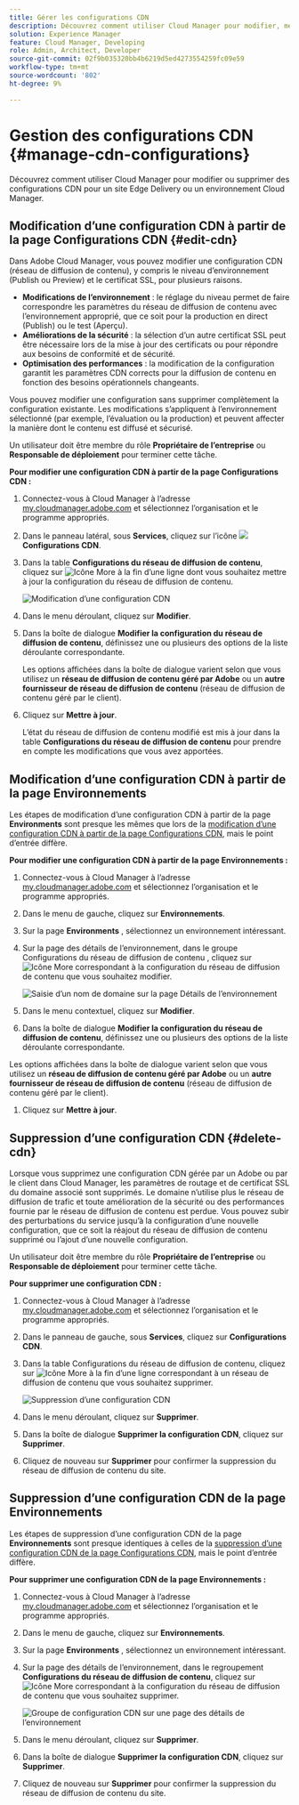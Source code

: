 ```yaml
---
title: Gérer les configurations CDN
description: Découvrez comment utiliser Cloud Manager pour modifier, mettre à jour ou supprimer des configurations CDN pour un site Edge Delivery ou un environnement Cloud Manager.
solution: Experience Manager
feature: Cloud Manager, Developing
role: Admin, Architect, Developer
source-git-commit: 02f9b035320bb4b6219d5ed4273554259fc09e59
workflow-type: tm+mt
source-wordcount: '802'
ht-degree: 9%

---
```



# Gestion des configurations CDN {#manage-cdn-configurations}

Découvrez comment utiliser Cloud Manager pour modifier ou supprimer des configurations CDN pour un site Edge Delivery ou un environnement Cloud Manager.

## Modification d’une configuration CDN à partir de la page Configurations CDN {#edit-cdn}

Dans Adobe Cloud Manager, vous pouvez modifier une configuration CDN (réseau de diffusion de contenu), y compris le niveau d’environnement (Publish ou Preview) et le certificat SSL, pour plusieurs raisons.

* **Modifications de l’environnement** : le réglage du niveau permet de faire correspondre les paramètres du réseau de diffusion de contenu avec l’environnement approprié, que ce soit pour la production en direct (Publish) ou le test (Aperçu).
* **Améliorations de la sécurité** : la sélection d’un autre certificat SSL peut être nécessaire lors de la mise à jour des certificats ou pour répondre aux besoins de conformité et de sécurité.
* **Optimisation des performances** : la modification de la configuration garantit les paramètres CDN corrects pour la diffusion de contenu en fonction des besoins opérationnels changeants.

Vous pouvez modifier une configuration sans supprimer complètement la configuration existante. Les modifications s’appliquent à l’environnement sélectionné (par exemple, l’évaluation ou la production) et peuvent affecter la manière dont le contenu est diffusé et sécurisé.

Un utilisateur doit être membre du rôle **Propriétaire de l’entreprise** ou **Responsable de déploiement** pour terminer cette tâche.

**Pour modifier une configuration CDN à partir de la page Configurations CDN :**

1. Connectez-vous à Cloud Manager à l’adresse [my.cloudmanager.adobe.com](https://my.cloudmanager.adobe.com/) et sélectionnez l’organisation et le programme appropriés.
1. Dans le panneau latéral, sous **Services**, cliquez sur l’icône ![ ](https://spectrum.adobe.com/static/icons/workflow_18/Smock_SocialNetwork_18_N.svg) **Configurations CDN**.
1. Dans la table **Configurations du réseau de diffusion de contenu**, cliquez sur ![Icône More](https://spectrum.adobe.com/static/icons/workflow_18/Smock_More_18_N.svg) à la fin d’une ligne dont vous souhaitez mettre à jour la configuration du réseau de diffusion de contenu.

   ![Modification d’une configuration CDN](/help/implementing/cloud-manager/assets/cdn-config-edit.png)

1. Dans le menu déroulant, cliquez sur **Modifier**.

1. Dans la boîte de dialogue **Modifier la configuration du réseau de diffusion de contenu**, définissez une ou plusieurs des options de la liste déroulante correspondante.

   Les options affichées dans la boîte de dialogue varient selon que vous utilisez un **réseau de diffusion de contenu géré par Adobe** ou un **autre fournisseur de réseau de diffusion de contenu** (réseau de diffusion de contenu géré par le client).

1. Cliquez sur **Mettre à jour**.

   L’état du réseau de diffusion de contenu modifié est mis à jour dans la table **Configurations du réseau de diffusion de contenu** pour prendre en compte les modifications que vous avez apportées.


## Modification d’une configuration CDN à partir de la page Environnements

Les étapes de modification d’une configuration CDN à partir de la page **Environments** sont presque les mêmes que lors de la [modification d’une configuration CDN à partir de la page Configurations CDN](#edit-cdn), mais le point d’entrée diffère.

**Pour modifier une configuration CDN à partir de la page Environnements :**

1. Connectez-vous à Cloud Manager à l’adresse [my.cloudmanager.adobe.com](https://my.cloudmanager.adobe.com/) et sélectionnez l’organisation et le programme appropriés.

1. Dans le menu de gauche, cliquez sur **Environnements**.

1. Sur la page **Environments** , sélectionnez un environnement intéressant.

1. Sur la page des détails de l’environnement, dans le groupe Configurations du réseau de diffusion de contenu , cliquez sur ![Icône More](https://spectrum.adobe.com/static/icons/workflow_18/Smock_More_18_N.svg) correspondant à la configuration du réseau de diffusion de contenu que vous souhaitez modifier.

   ![Saisie d’un nom de domaine sur la page Détails de l’environnement](/help/implementing/cloud-manager/assets/cdn/environments-cdn-config.png)

1. Dans le menu contextuel, cliquez sur **Modifier**.

1. Dans la boîte de dialogue **Modifier la configuration du réseau de diffusion de contenu**, définissez une ou plusieurs des options de la liste déroulante correspondante.

Les options affichées dans la boîte de dialogue varient selon que vous utilisez un **réseau de diffusion de contenu géré par Adobe** ou un **autre fournisseur de réseau de diffusion de contenu** (réseau de diffusion de contenu géré par le client).

1. Cliquez sur **Mettre à jour**.


<!-- ## Go live readiness {#go-live-readiness} 

1. ADD STEPS -->


## Suppression d’une configuration CDN {#delete-cdn}

Lorsque vous supprimez une configuration CDN gérée par un Adobe ou par le client dans Cloud Manager, les paramètres de routage et de certificat SSL du domaine associé sont supprimés. Le domaine n’utilise plus le réseau de diffusion de trafic et toute amélioration de la sécurité ou des performances fournie par le réseau de diffusion de contenu est perdue. Vous pouvez subir des perturbations du service jusqu’à la configuration d’une nouvelle configuration, que ce soit la réajout du réseau de diffusion de contenu supprimé ou l’ajout d’une nouvelle configuration.

Un utilisateur doit être membre du rôle **Propriétaire de l’entreprise** ou **Responsable de déploiement** pour terminer cette tâche.

**Pour supprimer une configuration CDN :**

1. Connectez-vous à Cloud Manager à l’adresse [my.cloudmanager.adobe.com](https://my.cloudmanager.adobe.com/) et sélectionnez l’organisation et le programme appropriés.

1. Dans le panneau de gauche, sous **Services**, cliquez sur **Configurations CDN**.

1. Dans la table Configurations du réseau de diffusion de contenu, cliquez sur ![Icône More](https://spectrum.adobe.com/static/icons/workflow_18/Smock_More_18_N.svg) à la fin d’une ligne correspondant à un réseau de diffusion de contenu que vous souhaitez supprimer.

   ![Suppression d’une configuration CDN](/help/implementing/cloud-manager/assets/cdn-config-delete.png)

1. Dans le menu déroulant, cliquez sur **Supprimer**.

1. Dans la boîte de dialogue **Supprimer la configuration CDN**, cliquez sur **Supprimer**.

1. Cliquez de nouveau sur **Supprimer** pour confirmer la suppression du réseau de diffusion de contenu du site.


## Suppression d’une configuration CDN de la page Environnements

Les étapes de suppression d’une configuration CDN de la page **Environnements** sont presque identiques à celles de la [suppression d’une configuration CDN de la page Configurations CDN](#edit-cdn), mais le point d’entrée diffère.

**Pour supprimer une configuration CDN de la page Environnements :**

1. Connectez-vous à Cloud Manager à l’adresse [my.cloudmanager.adobe.com](https://my.cloudmanager.adobe.com/) et sélectionnez l’organisation et le programme appropriés.

1. Dans le menu de gauche, cliquez sur **Environnements**.

1. Sur la page **Environments** , sélectionnez un environnement intéressant.

1. Sur la page des détails de l’environnement, dans le regroupement **Configurations du réseau de diffusion de contenu**, cliquez sur ![Icône More](https://spectrum.adobe.com/static/icons/workflow_18/Smock_More_18_N.svg) correspondant à la configuration du réseau de diffusion de contenu que vous souhaitez supprimer.

   ![Groupe de configuration CDN sur une page des détails de l’environnement](/help/implementing/cloud-manager/assets/cdn/environments-cdn-config.png)

1. Dans le menu déroulant, cliquez sur **Supprimer**.

1. Dans la boîte de dialogue **Supprimer la configuration CDN**, cliquez sur **Supprimer**.

1. Cliquez de nouveau sur **Supprimer** pour confirmer la suppression du réseau de diffusion de contenu du site.


